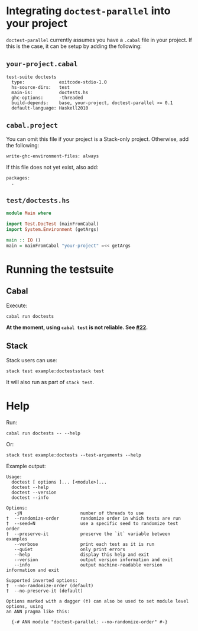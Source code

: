 # Integrating `doctest-parallel` into your project
`doctest-parallel` currently assumes you have a `.cabal` file in your project. If this is the case, it can be setup by adding the following:

## `your-project.cabal`
```
test-suite doctests
  type:             exitcode-stdio-1.0
  hs-source-dirs:   test
  main-is:          doctests.hs
  ghc-options:      -threaded
  build-depends:    base, your-project, doctest-parallel >= 0.1
  default-language: Haskell2010
```

## `cabal.project`
You can omit this file if your project is a Stack-only project. Otherwise, add the following:

```
write-ghc-environment-files: always
```

If this file does not yet exist, also add:

```
packages:
  .
```

## `test/doctests.hs`
```haskell
module Main where

import Test.DocTest (mainFromCabal)
import System.Environment (getArgs)

main :: IO ()
main = mainFromCabal "your-project" =<< getArgs
```

# Running the testsuite

## Cabal
Execute:

```
cabal run doctests
```

**At the moment, using `cabal test` is not reliable. See [#22](https://github.com/martijnbastiaan/doctest-parallel/issues/22).**

## Stack
Stack users can use:

```
stack test example:doctestsstack test
```

It will also run as part of `stack test`.

# Help
Run:

```
cabal run doctests -- --help
```

Or:

```
stack test example:doctests --test-arguments --help
```

Example output:

```
Usage:
  doctest [ options ]... [<module>]...
  doctest --help
  doctest --version
  doctest --info

Options:
   -jN                      number of threads to use
†  --randomize-order        randomize order in which tests are run
†  --seed=N                 use a specific seed to randomize test order
†  --preserve-it            preserve the `it` variable between examples
   --verbose                print each test as it is run
   --quiet                  only print errors
   --help                   display this help and exit
   --version                output version information and exit
   --info                   output machine-readable version information and exit

Supported inverted options:
†  --no-randomize-order (default)
†  --no-preserve-it (default)

Options marked with a dagger (†) can also be used to set module level options, using
an ANN pragma like this:

  {-# ANN module "doctest-parallel: --no-randomize-order" #-}

```

